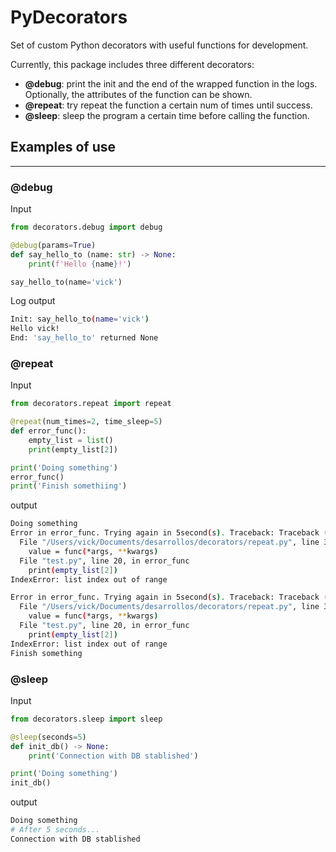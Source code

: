 # PyDecorators

Set of custom Python decorators with useful functions for development.

Currently, this package includes three different decorators:

- **@debug**: print the init and the end of the wrapped function in the logs. Optionally, the attributes of the function can be shown.
- **@repeat**: try repeat the function a certain num of times until success.
- **@sleep**: sleep the program a certain time before calling the function.

## Examples of use
---

### @debug
Input
````python
from decorators.debug import debug

@debug(params=True)
def say_hello_to (name: str) -> None:
    print(f'Hello {name}!')

say_hello_to(name='vick')
````
Log output
````sh
Init: say_hello_to(name='vick')
Hello vick!
End: 'say_hello_to' returned None
````

### @repeat
Input
````python
from decorators.repeat import repeat

@repeat(num_times=2, time_sleep=5)
def error_func():
    empty_list = list()
    print(empty_list[2])

print('Doing something')
error_func()
print('Finish somethiing')
````
output
````sh
Doing something
Error in error_func. Trying again in 5second(s). Traceback: Traceback (most recent call last):
  File "/Users/vick/Documents/desarrollos/decorators/repeat.py", line 39, in wrapper_repeat
    value = func(*args, **kwargs)
  File "test.py", line 20, in error_func
    print(empty_list[2])
IndexError: list index out of range

Error in error_func. Trying again in 5second(s). Traceback: Traceback (most recent call last):
  File "/Users/vick/Documents/desarrollos/decorators/repeat.py", line 39, in wrapper_repeat
    value = func(*args, **kwargs)
  File "test.py", line 20, in error_func
    print(empty_list[2])
IndexError: list index out of range
Finish something
````

### @sleep
Input
````python
from decorators.sleep import sleep

@sleep(seconds=5)
def init_db() -> None:
    print('Connection with DB stablished')

print('Doing something')
init_db()
````
output
````sh
Doing something
# After 5 seconds...
Connection with DB stablished
````


